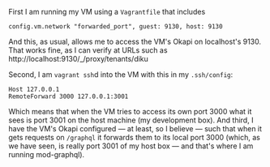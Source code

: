 First I am running my VM using a `Vagrantfile` that includes

	config.vm.network "forwarded_port", guest: 9130, host: 9130

And this, as usual, allows me to access the VM's Okapi on localhost's 9130. That works fine, as I can verify at URLs such as http://localhost:9130/_/proxy/tenants/diku

Second, I am `vagrant ssh`d into the VM with this in my `.ssh/config`:

	Host 127.0.0.1
	RemoteForward 3000 127.0.0.1:3001

Which means that when the VM tries to access its own port 3000 what it sees is port 3001 on the host machine (my development box).
And third, I have the VM's Okapi configured — at least, so I believe — such that when it gets requests on `/graphql` it forwards them to its local port 3000 (which, as we have seen, is really port 3001 of my host box — and that's where I am running mod-graphql).

